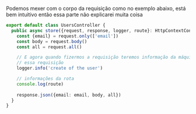 Podemos mexer com o corpo da requisição como no exemplo abaixo,
está bem intuitivo então essa parte não explicarei muita coisa

```ts
export default class UsersController {
  public async store({request, response, logger, route}: HttpContextContract) {
    const {email} = request.only(['email'])
    const body = request.body()
    const all = request.all()

    // E agora quando fizermos a requisição teremos informação da máquina de quem fez
    // essa requisição
    logger.info('create of the user')

    // informações da rota
    console.log(route)
    
    response.json({email: email, body, all})
  }
}
```